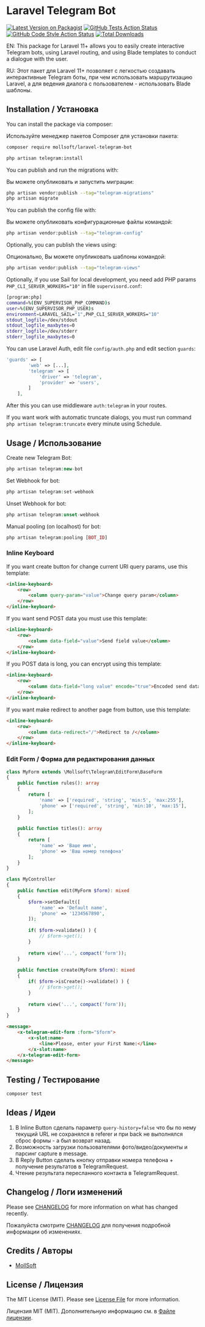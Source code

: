 # Laravel Telegram Bot

[![Latest Version on Packagist](https://img.shields.io/packagist/v/mollsoft/laravel-telegram-bot.svg?style=flat-square)](https://packagist.org/packages/mollsoft/laravel-telegram-bot)
[![GitHub Tests Action Status](https://img.shields.io/github/actions/workflow/status/mollsoft/laravel-telegram-bot/run-tests.yml?branch=main&label=tests&style=flat-square)](https://github.com/mollsoft/laravel-telegram-bot/actions?query=workflow%3Arun-tests+branch%3Amain)
[![GitHub Code Style Action Status](https://img.shields.io/github/actions/workflow/status/mollsoft/laravel-telegram-bot/fix-php-code-style-issues.yml?branch=main&label=code%20style&style=flat-square)](https://github.com/mollsoft/laravel-telegram-bot/actions?query=workflow%3A"Fix+PHP+code+style+issues"+branch%3Amain)
[![Total Downloads](https://img.shields.io/packagist/dt/mollsoft/laravel-telegram-bot.svg?style=flat-square)](https://packagist.org/packages/mollsoft/laravel-telegram-bot)

EN: This package for Laravel 11+ allows you to easily create interactive Telegram bots, using Laravel routing, and using Blade templates to conduct a dialogue with the user.

RU: Этот пакет для Laravel 11+ позволяет с легкостью создавать интерактивные Telegram боты, при чем использовать маршрутизацию Laravel, а для ведения диалога с пользователем - использовать Blade шаблоны.

## Installation / Установка

You can install the package via composer:

Используйте менеджер пакетов Composer для установки пакета:

```bash
composer require mollsoft/laravel-telegram-bot
```

```bash
php artisan telegram:install
```

You can publish and run the migrations with:

Вы можете опубликовать и запустить миграции:

```bash
php artisan vendor:publish --tag="telegram-migrations"
php artisan migrate
```

You can publish the config file with:

Вы можете опубликовать конфигурационные файлы командой:

```bash
php artisan vendor:publish --tag="telegram-config"
```

Optionally, you can publish the views using:

Опционально, Вы можете опубликовать шаблоны командой:

```bash
php artisan vendor:publish --tag="telegram-views"
```

Optionally, if you use Sail for local development, you need add PHP params `PHP_CLI_SERVER_WORKERS="10"` in file `supervisord.conf`:
```bash
[program:php]
command=%(ENV_SUPERVISOR_PHP_COMMAND)s
user=%(ENV_SUPERVISOR_PHP_USER)s
environment=LARAVEL_SAIL="1",PHP_CLI_SERVER_WORKERS="10"
stdout_logfile=/dev/stdout
stdout_logfile_maxbytes=0
stderr_logfile=/dev/stderr
stderr_logfile_maxbytes=0
```

You can use Laravel Auth, edit file `config/auth.php` and edit section `guards`:
```php
'guards' => [
        'web' => [...],
        'telegram' => [
            'driver' => 'telegram',
            'provider' => 'users',
        ]
    ],
```

After this you can use middleware `auth:telegram` in your routes.

If you want work with automatic truncate dialogs, you must run command `php artisan telegram:truncate` every minute using Schedule.

## Usage / Использование

Create new Telegram Bot:

```php
php artisan telegram:new-bot
```


Set Webhook for bot:

```php
php artisan telegram:set-webhook
```


Unset Webhook for bot:

```php
php artisan telegram:unset-webhook
```


Manual pooling (on localhost) for bot:

```php
php artisan telegram:pooling [BOT_ID]
```


### Inline Keyboard

If you want create button for change current URI query params, use this template:

```html
<inline-keyboard>
    <row>
        <column query-param="value">Change query param</column>
    </row>
</inline-keyboard>
```

If you want send POST data you must use this template:

```html
<inline-keyboard>
    <row>
        <column data-field="value">Send field value</column>
    </row>
</inline-keyboard>
```

If you POST data is long, you can encrypt using this template:

```html
<inline-keyboard>
    <row>
        <column data-field="long value" encode="true">Encoded send data</column>
    </row>
</inline-keyboard>
```

If you want make redirect to another page from button, use this template:

```html
<inline-keyboard>
    <row>
        <column data-redirect="/">Redirect to /</column>
    </row>
</inline-keyboard>
```

### Edit Form / Форма для редактирования данных

```php
class MyForm extends \Mollsoft\Telegram\EditForm\BaseForm 
{
    public function rules(): array
    {
        return [
            'name' => ['required', 'string', 'min:5', 'max:255'],
            'phone' => ['required', 'string', 'min:10', 'max:15'],
        ];
    }
    
    public function titles(): array
    {
        return [
            'name' => 'Ваше имя',
            'phone' => 'Ваш номер телефона'
        ];
    }
}
```

```php
class MyController 
{
    public function edit(MyForm $form): mixed
    {
        $form->setDefault([
            'name' => 'Default name',
            'phone' => '1234567890',
        ]);
        
        if( $form->validate() ) {
            // $form->get();
        }
        
        return view('...', compact('form'));
    }
    
    public function create(MyForm $form): mixed
    {
        if( $form->isCreate()->validate() ) {
            // $form->get();
        }
        
        return view('...', compact('form'));
    }
}
```

```html
<message>
    <x-telegram-edit-form :form="$form">
        <x-slot:name>
            <line>Please, enter your First Name:</line>
        </x-slot:name>
    </x-telegram-edit-form>
</message>
```

## Testing / Тестирование

```bash
composer test
```

## Ideas / Идеи

1. В Inline Button сделать параметр `query-history=false` что бы по нему текущий URL не сохранялся в referer и при back не выполнялся сброс формы - а был возврат назад.
2. Возможность загрузки пользователями фото/видео/документы и парсинг capture в message.
3. В Reply Button сделать кнопку отправки номера телефона + получение результатов в TelegramRequest.
4. Чтение результата пересланного контакта в TelegramRequest.

## Changelog / Логи изменений

Please see [CHANGELOG](CHANGELOG.md) for more information on what has changed recently.

Пожалуйста смотрите [CHANGELOG](CHANGELOG.md) для получения подробной информации об изменениях.

## Credits / Авторы

- [MollSoft](https://github.com/mollsoft)

## License / Лицензия

The MIT License (MIT). Please see [License File](LICENSE.md) for more information.

Лицензия MIT (MIT). Дополнительную информацию см. в [Файле лицензии](LICENSE.md).
